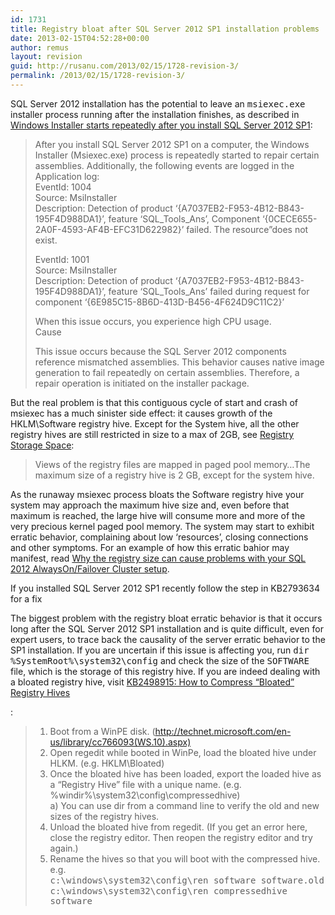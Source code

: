 ```yaml
---
id: 1731
title: Registry bloat after SQL Server 2012 SP1 installation problems
date: 2013-02-15T04:52:28+00:00
author: remus
layout: revision
guid: http://rusanu.com/2013/02/15/1728-revision-3/
permalink: /2013/02/15/1728-revision-3/
---
```

SQL Server 2012 installation has the potential to leave an <tt>msiexec.exe</tt> installer process running after the installation finishes, as described in [Windows Installer starts repeatedly after you install SQL Server 2012 SP1](http://support.microsoft.com/kb/2793634):

> After you install SQL Server 2012 SP1 on a computer, the Windows Installer (Msiexec.exe) process is repeatedly started to repair certain assemblies. Additionally, the following events are logged in the Application log:  
> EventId: 1004  
> Source: MsiInstaller  
> Description: Detection of product &#8216;{A7037EB2-F953-4B12-B843-195F4D988DA1}&#8217;, feature &#8216;SQL\_Tools\_Ans&#8217;, Component &#8216;{0CECE655-2A0F-4593-AF4B-EFC31D622982}&#8217; failed. The resource&#8221;does not exist.
> 
> EventId: 1001  
> Source: MsiInstaller  
> Description: Detection of product &#8216;{A7037EB2-F953-4B12-B843-195F4D988DA1}&#8217;, feature &#8216;SQL\_Tools\_Ans’ failed during request for component &#8216;{6E985C15-8B6D-413D-B456-4F624D9C11C2}&#8217;
> 
> When this issue occurs, you experience high CPU usage.  
> Cause
> 
> This issue occurs because the SQL Server 2012 components reference mismatched assemblies. This behavior causes native image generation to fail repeatedly on certain assemblies. Therefore, a repair operation is initiated on the installer package. 

But the real problem is that this contiguous cycle of start and crash of msiexec has a much sinister side effect: it causes growth of the HKLM\Software registry hive. Except for the System hive, all the other registry hives are still restricted in size to a max of 2GB, see [Registry Storage Space](http://msdn.microsoft.com/en-us/library/windows/desktop/ms724881%28v=vs.85%29.aspx):  


> Views of the registry files are mapped in paged pool memory&#8230;The maximum size of a registry hive is 2 GB, except for the system hive.

As the runaway msiexec process bloats the Software registry hive your system may approach the maximum hive size and, even before that maximum is reached, the large hive will consume more and more of the very precious kernel paged pool memory. The system may start to exhibit erratic behavior, complaining about low &#8216;resources&#8217;, closing connections and other symptoms. For an example of how this erratic bahior may manifest, read [Why the registry size can cause problems with your SQL 2012 AlwaysOn/Failover Cluster setup](http://blogs.msdn.com/b/sqljourney/archive/2012/10/25/why-the-registry-size-can-cause-problems-with-your-sql-2012-alwayson-setup.aspx).

<p class="callout float-right">
  If you installed SQL Server 2012 SP1 recently follow the step in KB2793634 for a fix
</p>

The biggest problem with the registry bloat erratic behavior is that it occurs long after the SQL Server 2012 SP1 installation and is quite difficult, even for expert users, to trace back the causality of the server erratic behavior to the SP1 installation. If you are uncertain if this issue is affecting you, run <tt>dir %SystemRoot%\system32\config</tt> and check the size of the <tt>SOFTWARE</tt> file, which is the storage of this registry hive. If you are indeed dealing with a bloated registry hive, visit [KB2498915: How to Compress &#8220;Bloated&#8221; Registry Hives](http://support.microsoft.com/kb/2498915)

:

> 1) Boot from a WinPE disk. (http://technet.microsoft.com/en-us/library/cc766093(WS.10).aspx)  
> 2) Open regedit while booted in WinPe, load the bloated hive under HLKM. (e.g. HKLM\Bloated)  
> 3) Once the bloated hive has been loaded, export the loaded hive as a &#8220;Registry Hive&#8221; file with a unique name. (e.g. %windir%\system32\config\compressedhive)  
> a) You can use dir from a command line to verify the old and new sizes of the registry hives.  
> 4) Unload the bloated hive from regedit. (If you get an error here, close the registry editor. Then reopen the registry editor and try again.)  
> 5) Rename the hives so that you will boot with the compressed hive.  
> e.g.  
> <tt>c:\windows\system32\config\ren software software.old</tt>  
> <tt>c:\windows\system32\config\ren compressedhive software</tt>